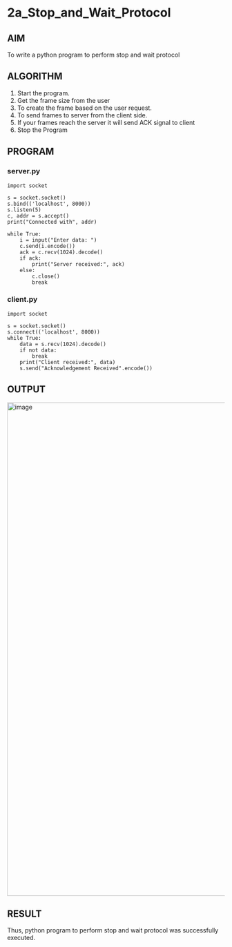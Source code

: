 # 2a_Stop_and_Wait_Protocol
## AIM 
To write a python program to perform stop and wait protocol
## ALGORITHM
1. Start the program.
2. Get the frame size from the user
3. To create the frame based on the user request.
4. To send frames to server from the client side.
5. If your frames reach the server it will send ACK signal to client
6. Stop the Program
## PROGRAM
### server.py
```
import socket

s = socket.socket()
s.bind(('localhost', 8000))   
s.listen(5)
c, addr = s.accept()
print("Connected with", addr)

while True:
    i = input("Enter data: ")
    c.send(i.encode())
    ack = c.recv(1024).decode()
    if ack:
        print("Server received:", ack)
    else:
        c.close()
        break
```
### client.py
```
import socket

s = socket.socket()
s.connect(('localhost', 8000))   
while True:
    data = s.recv(1024).decode()
    if not data:
        break
    print("Client received:", data)
    s.send("Acknowledgement Received".encode())
```

## OUTPUT
<img width="1919" height="1143" alt="image" src="https://github.com/user-attachments/assets/cb32e9d7-60fa-4f76-ac3a-950cb0f07efd" />

## RESULT
Thus, python program to perform stop and wait protocol was successfully executed.

